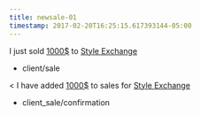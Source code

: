 ```yaml
---
title: newsale-01
timestamp: 2017-02-20T16:25:15.617393144-05:00
---
```


I just sold [1000$](amount_of_money) to [Style Exchange](company_name)
* client/sale

< I have added [1000$](amount_of_money) to sales for [Style Exchange](company_name)
* client_sale/confirmation
